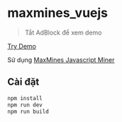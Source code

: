 # maxmines_vuejs

> Tắt AdBlock để xem demo

[Try Demo](https://nhmthu.github.io/maxmines-vuejs/)

Sử dụng [MaxMines Javascript Miner](https://maxmines.com/documentation/miner) 
## Cài đặt

``` bash
npm install
npm run dev
npm run build
```
